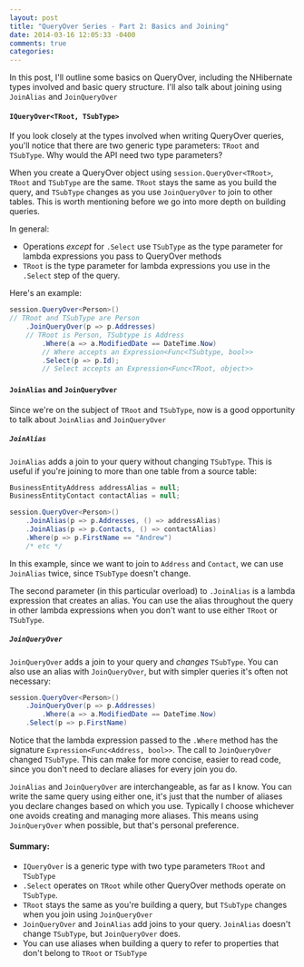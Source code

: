 ```yaml
---
layout: post
title: "QueryOver Series - Part 2: Basics and Joining"
date: 2014-03-16 12:05:33 -0400
comments: true
categories: 
---
```


In this post, I'll outline some basics on QueryOver, including the NHibernate types involved and basic query structure. I'll also talk about joining using `JoinAlias` and `JoinQueryOver`
<!-- more -->
#### `IQueryOver<TRoot, TSubType>`

If you look closely at the types involved when writing QueryOver queries, you'll notice that there are two generic type parameters: `TRoot` and `TSubType`. Why would the API need two type parameters?

When you create a QueryOver object using `session.QueryOver<TRoot>`, `TRoot` and `TSubType` are the same. `TRoot` stays the same as you build the query, and `TSubType` changes as you use `JoinQueryOver` to join to other tables. This is worth mentioning before we go into more depth on building queries.

In general:

* Operations *except* for `.Select` use `TSubType` as the type parameter for lambda expressions you pass to QueryOver methods
* `TRoot` is the type parameter for lambda expressions you use in the `.Select` step of the query.

Here's an example:

``` csharp
session.QueryOver<Person>()
// TRoot and TSubType are Person                         
    .JoinQueryOver(p => p.Addresses)
    // TRoot is Person, TSubtype is Address
        .Where(a => a.ModifiedDate == DateTime.Now)
        // Where accepts an Expression<Func<TSubtype, bool>>
        .Select(p => p.Id);
        // Select accepts an Expression<Func<TRoot, object>>
```

#### `JoinAlias` and `JoinQueryOver`

Since we're on the subject of `TRoot` and `TSubType`, now is a good opportunity to talk about `JoinAlias` and `JoinQueryOver`

##### `JoinAlias`

`JoinAlias` adds a join to your query without changing `TSubType`. This is useful if you're joining to more than one table from a source table:

``` csharp
BusinessEntityAddress addressAlias = null;
BusinessEntityContact contactAlias = null;

session.QueryOver<Person>()
    .JoinAlias(p => p.Addresses, () => addressAlias)
    .JoinAlias(p => p.Contacts, () => contactAlias)
    .Where(p => p.FirstName == "Andrew")
    /* etc */
```

In this example, since we want to join to `Address` and `Contact`, we can use `JoinAlias` twice, since `TSubType` doesn't change.

The second parameter (in this particular overload) to `.JoinAlias` is a lambda expression that creates an alias. You can use the alias throughout the query in other lambda expressions when you don't want to use either `TRoot` or `TSubType`.

##### `JoinQueryOver`

`JoinQueryOver` adds a join to your query and *changes* `TSubType`. You can also use an alias with `JoinQueryOver`, but with simpler queries it's often not necessary:

``` csharp
session.QueryOver<Person>()
    .JoinQueryOver(p => p.Addresses)
        .Where(a => a.ModifiedDate == DateTime.Now)
    .Select(p => p.FirstName)
```

Notice that the lambda expression passed to the `.Where` method has the signature `Expression<Func<Address, bool>>`. The call to `JoinQueryOver` changed `TSubType`. This can make for more concise, easier to read code, since you don't need to declare aliases for every join you do.

`JoinAlias` and `JoinQueryOver` are interchangeable, as far as I know. You can write the same query using either one, it's just that the number of aliases you declare changes based on which you use. Typically I choose whichever one avoids creating and managing more aliases. This means using `JoinQueryOver` when possible, but that's personal preference.

#### Summary:

* `IQueryOver` is a generic type with two type parameters `TRoot` and `TSubType`
* `.Select` operates on `TRoot` while other QueryOver methods operate on `TSubType`.
* `TRoot` stays the same as you're building a query, but `TSubType` changes when you join using `JoinQueryOver`
* `JoinQueryOver` and `JoinAlias` add joins to your query. `JoinAlias` doesn't change `TSubType`, but `JoinQueryOver` does.
* You can use aliases when building a query to refer to properties that don't belong to `TRoot` or `TSubType`
